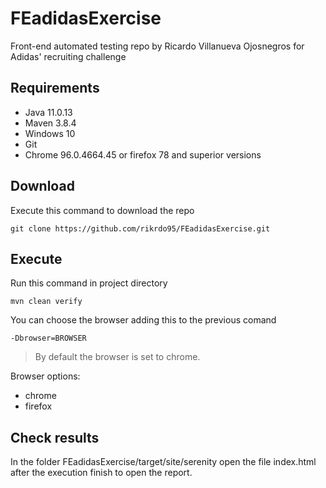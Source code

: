 
# FEadidasExercise
Front-end automated testing repo by Ricardo Villanueva Ojosnegros for Adidas' recruiting challenge

## Requirements

 - Java 11.0.13
 - Maven 3.8.4
 - Windows 10
 - Git
 - Chrome 96.0.4664.45 or firefox 78 and superior versions
 
## Download
Execute this command to download the repo

    git clone https://github.com/rikrdo95/FEadidasExercise.git
    
## Execute
Run this command in project directory

`mvn clean verify`

You can choose the browser adding this to the previous comand

    -Dbrowser=BROWSER
>By default the browser is set to chrome.

Browser options:
- chrome
- firefox

## Check results
In the folder FEadidasExercise/target/site/serenity open the file index.html after the execution finish to open the report. 
